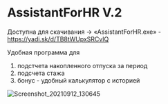 # AssistantForHR V.2

Доступна для скачивания -> «AssistantForHR.exe» - https://yadi.sk/d/TB8tWUpxSRCvlQ

 Удобная программа для 
 1. подстчета накопленного отпуска за период
 2. подсчета стажа
 3. бонус - удобный калькулятор с историей 

 
 ![Screenshot_20210912_130645](https://user-images.githubusercontent.com/67800458/132983607-5295474b-1f9b-417f-b125-c42a80fd1c79.png)
